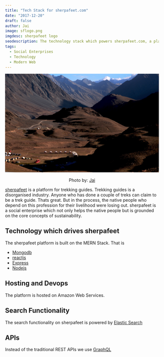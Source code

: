 ```yaml
---
title: "Tech Stack for sherpafeet.com"
date: "2017-12-20"
draft: false
author: Jai
image: sflogo.png
imgdesc: sherpafeet logo
seodescription: The technology stack which powers sherpafeet.com, a platform for trekking guides in the Indian Himalayas
tags:
  - Social Enterprises
  - Technology
  - Modern Web
---
```

![](chandrataal.png)

<p align="center"> Photo by: <a href="https://twitter.com/jaikantkumaran"> Jai </a> </p>

[sherpafeet](https://sherpafeet.com) is a platform for trekking guides. Trekking guides is a disorganised industry.
Anyone who has done a couple of treks can claim to be a trek guide. Thats great. But in the process, the native people who depend on this profession for their livelihood were losing out. sherpafeet is a social enterprise which not only helps the native people but is grounded on the core concepts of sustainability.

## Technology which drives sherpafeet
The sherpafeet platform is built on the MERN Stack. That is
- [Mongodb](https://www.mongodb.com/)
- [reactjs](https://reactjs.org)
- [Express](https://expressjs.com)
- [Nodejs](https://nodejs.org)


## Hosting and Devops
The platform is hosted on Amazon Web Services.

## Search Functionality
The search functionality on sherpafeet is powered by [Elastic Search](https://www.elastic.co/)

## APIs
Instead of the traditional REST APIs we use [GraphQL](http://graphql.org/)
